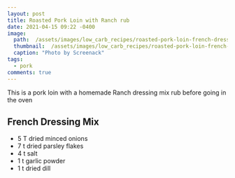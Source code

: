 ```yaml
---
layout: post
title: Roasted Pork Loin with Ranch rub
date: 2021-04-15 09:22 -0400
image: 
  path:  /assets/images/low_carb_recipes/roasted-pork-loin-french-dressing.jpg
  thumbnail:  /assets/images/low_carb_recipes/roasted-pork-loin-french-dressing-thumb.jpg
  caption: "Photo by Screenack"
tags:
  - pork
comments: true
---
```


This is a pork loin with a homemade Ranch dressing mix rub before going in the oven

## French Dressing Mix
* 5 T dried minced onions
* 7 t dried parsley flakes
* 4 t salt
* 1 t garlic powder
* 1 t dried dill
